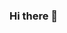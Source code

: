 ### Hi there 👋

<!--
**Abijspy/Abijspy** is a ✨ _special_ ✨ repository because its `README.md` (this file) appears on your GitHub profile.

Here are some ideas to get you started:

- 🔭 I’m currently working on ...
- 🌱 I’m currently learning ...
- 👯 I’m looking to collaborate on ...
- 🤔 I’m looking for help with ...
- 💬 Ask me about ...
- 📫 How to reach me: reachabishekr@gmail.com
- 😄 Pronouns: ...
- ⚡ Fun fact: ...
-->
